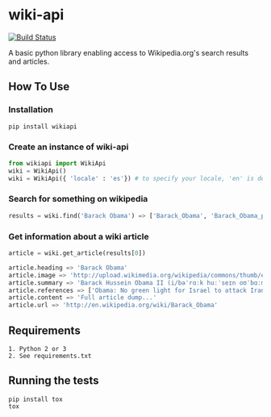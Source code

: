 # wiki-api
[![Build Status](https://travis-ci.org/richardasaurus/wiki-api.png?branch=master)](https://travis-ci.org/richardasaurus/wiki-api)

A basic python library enabling access to Wikipedia.org's search results and articles.

## How To Use

### Installation

    pip install wikiapi

### Create an instance of wiki-api
```python
from wikiapi import WikiApi
wiki = WikiApi()
wiki = WikiApi({ 'locale' : 'es'}) # to specify your locale, 'en' is default
```
### Search for something on wikipedia
```python
results = wiki.find('Barack Obama') => ['Barack_Obama', 'Barack_Obama_presidential_campaign,_2008', ...]
```
### Get information about a wiki article
```python
article = wiki.get_article(results[0])

article.heading => 'Barack Obama'
article.image => 'http://upload.wikimedia.org/wikipedia/commons/thumb/e/e9/Official_portrait_of_Barack_Obama.jpg/220px-Official_portrait_of_Barack_Obama.jpg'
article.summary => 'Barack Hussein Obama II (i/bəˈrɑːk huːˈseɪn oʊˈbɑːmə/; born August 4, 1961) is the 44th and current President of th...'
article.references => ['Obama: No green light for Israel to attack Iran. Cnn.com. 2009-07-07. http://www.cnn.com/2009/POLITICS/07/07/obama.israel.iran/. Retrieved January 4, 2013.', ..., .., ...]
article.content => 'Full article dump...'
article.url => 'http://en.wikipedia.org/wiki/Barack_Obama'
```

## Requirements

    1. Python 2 or 3
    2. See requirements.txt

## Running the tests

```
pip install tox
tox
```


